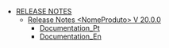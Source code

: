 * [RELEASE NOTES](manual-do-administrador/release-notes/README.md)
  * [Release Notes \<NomeProduto> V 20.0.0](manual-do-administrador/release-notes/release-notes-less-than-nomeproduto-greater-than-v-20.0.0/README.md)
    * [Documentation_Pt](manual-do-administrador/release-notes/release-notes-less-than-nomeproduto-greater-than-v-20.0.0/documentation_pt.md)
    * [Documentation_En](manual-do-administrador/release-notes/release-notes-less-than-nomeproduto-greater-than-v-20.0.0/documentation_en.md)
